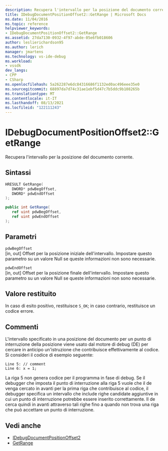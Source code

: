 ```yaml
---
description: Recupera l'intervallo per la posizione del documento corrente.
title: IDebugDocumentPositionOffset2::GetRange | Microsoft Docs
ms.date: 11/04/2016
ms.topic: reference
helpviewer_keywords:
- IDebugDocumentPositionOffset2::GetRange
ms.assetid: 27da7130-0932-4f97-abde-05e6fb018606
author: leslierichardson95
ms.author: lerich
manager: jmartens
ms.technology: vs-ide-debug
ms.workload:
- vssdk
dev_langs:
- CPP
- CSharp
ms.openlocfilehash: 5a262287e6dc84316686f1132ed0ac496eee35e0
ms.sourcegitcommit: 68897da7d74c31ae1ebf5d47c7b5ddc9b108265b
ms.translationtype: MT
ms.contentlocale: it-IT
ms.lasthandoff: 08/13/2021
ms.locfileid: "122111243"
---
```

# <a name="idebugdocumentpositionoffset2getrange"></a>IDebugDocumentPositionOffset2::GetRange
Recupera l'intervallo per la posizione del documento corrente.

## <a name="syntax"></a>Sintassi

```cpp
HRESULT GetRange(
   DWORD* pdwBegOffset,
   DWORD* pdwEndOffset
);
```

```csharp
public int GetRange(
   ref uint pdwBegOffset,
   ref uint pdwEndOffset
);
```

## <a name="parameters"></a>Parametri
`pdwBegOffset`\
[in, out] Offset per la posizione iniziale dell'intervallo. Impostare questo parametro su un valore Null se queste informazioni non sono necessarie.

`pdwEndOffset`\
[in, out] Offset per la posizione finale dell'intervallo. Impostare questo parametro su un valore Null se queste informazioni non sono necessarie.

## <a name="return-value"></a>Valore restituito
 In caso di esito positivo, restituisce `S_OK`; in caso contrario, restituisce un codice errore.

## <a name="remarks"></a>Commenti
 L'intervallo specificato in una posizione del documento per un punto di interruzione della posizione viene usato dal motore di debug (DE) per cercare in anticipo un'istruzione che contribuisce effettivamente al codice. Si consideri il codice di esempio seguente:

```
Line 5: // comment
Line 6: x = 1;
```

 La riga 5 non genera codice per il programma in fase di debug. Se il debugger che imposta il punto di interruzione alla riga 5 vuole che il de venga cercato in avanti per la prima riga che contribuisce al codice, il debugger specifica un intervallo che include righe candidate aggiuntive in cui un punto di interruzione potrebbe essere inserito correttamente. Il de cerca quindi in avanti attraverso tali righe fino a quando non trova una riga che può accettare un punto di interruzione.

## <a name="see-also"></a>Vedi anche
- [IDebugDocumentPositionOffset2](../../../extensibility/debugger/reference/idebugdocumentpositionoffset2.md)
- [GetRange](../../../extensibility/debugger/reference/idebugdocumentposition2-getrange.md)
